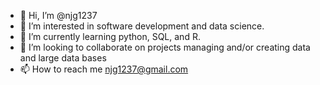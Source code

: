 - 👋 Hi, I’m @njg1237
- 👀 I’m interested in software development and data science.
- 🌱 I’m currently learning python, SQL, and R.
- 💞️ I’m looking to collaborate on projects managing and/or creating data and large data bases
- 📫 How to reach me njg1237@gmail.com

<!---
njg1237/njg1237 is a ✨ special ✨ repository because its `README.md` (this file) appears on your GitHub profile.
You can click the Preview link to take a look at your changes.
--->
